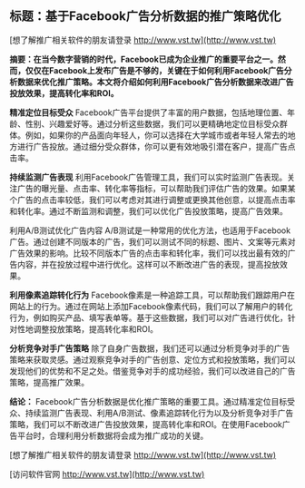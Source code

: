 ## **标题：基于Facebook广告分析数据的推广策略优化**

[想了解推广相关软件的朋友请登录 http://www.vst.tw](http://www.vst.tw)

**摘要：在当今数字营销的时代，Facebook已成为企业推广的重要平台之一。然而，仅仅在Facebook上发布广告是不够的，关键在于如何利用Facebook广告分析数据来优化推广策略。本文将介绍如何利用Facebook广告分析数据来改进广告投放效果，提高转化率和ROI。**

**精准定位目标受众**
Facebook广告平台提供了丰富的用户数据，包括地理位置、年龄、性别、兴趣爱好等。通过分析这些数据，我们可以更精确地定位目标受众群体。例如，如果你的产品面向年轻人，你可以选择在大学城市或者年轻人常去的地方进行广告投放。通过细分受众群体，你可以更有效地吸引潜在客户，提高广告点击率。

**持续监测广告表现**
利用Facebook广告管理工具，我们可以实时监测广告表现。关注广告的曝光量、点击率、转化率等指标，可以帮助我们评估广告的效果。如果某个广告的点击率较低，我们可以考虑对其进行调整或更换其他创意，以提高点击率和转化率。通过不断监测和调整，我们可以优化广告投放策略，提高广告效果。

利用A/B测试优化广告内容
A/B测试是一种常用的优化方法，也适用于Facebook广告。通过创建不同版本的广告，我们可以测试不同的标题、图片、文案等元素对广告效果的影响。比较不同版本广告的点击率和转化率，我们可以找出最有效的广告内容，并在投放过程中进行优化。这样可以不断改进广告的表现，提高投放效果。

**利用像素追踪转化行为**
Facebook像素是一种追踪工具，可以帮助我们跟踪用户在网站上的行为。通过在网站上添加Facebook像素代码，我们可以了解用户的转化行为，例如购买产品、填写表单等。基于这些数据，我们可以对广告进行优化，针对性地调整投放策略，提高转化率和ROI。

**分析竞争对手广告策略**
除了自身广告数据，我们还可以通过分析竞争对手的广告策略来获取灵感。通过观察竞争对手的广告创意、定位方式和投放策略，我们可以发现他们的优势和不足之处。借鉴竞争对手的成功经验，我们可以改进自己的广告策略，提高推广效果。

**结论：**
Facebook广告分析数据是优化推广策略的重要工具。通过精准定位目标受众、持续监测广告表现、利用A/B测试、像素追踪转化行为以及分析竞争对手广告策略，我们可以不断改进广告投放效果，提高转化率和ROI。在使用Facebook广告平台时，合理利用分析数据将会成为推广成功的关键。

[想了解推广相关软件的朋友请登录 http://www.vst.tw](http://www.vst.tw)


[访问软件官网 http://www.vst.tw](http://www.vst.tw)
